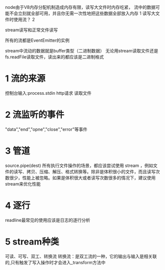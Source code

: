 node由于V8内存分配机制造成内存有限，读写大文件时内存吃紧，
流中的数据可能不会立刻就全部可用，并且你无需一次性地把这些数据全部放入内存
1 读写大文件时使用流？
2 

stream读写和正常文件读写

所有的流都是EventEmitter的实例

stream中流动的数据就是buffer类型（二进制数据）
无论用stream读取文件还是fs.readFile读取文件，读出来的都应该是二进制格式
# 1 流的来源
控制台输入:process.stdin
http请求
读取文件
# 2 流监听的事件
"data","end","opne","close","error"等事件
# 3 管道
source.pipe(dest)
所有执行文件操作的场景，都应该尝试使用 stream ，例如文件的读写、拷贝、压缩、解压、格式转换等。除非是体积很小的文件，而且读写次数很少，性能上被忽略。如果是体积很大或者读写次数很多的情况下，建议使用stream来优化性能
# 4 逐行
readline最常见的使用应该是日志的逐行分析
# 5 stream种类
可读、可写、双工、转换流
转换流：是双工流的一种，它的输出与输入是相关联的,只有触发了写入操作时才会进入_transform方法中